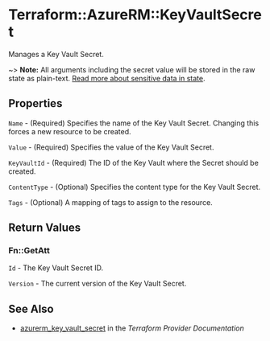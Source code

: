 # Terraform::AzureRM::KeyVaultSecret

Manages a Key Vault Secret.

~> **Note:** All arguments including the secret value will be stored in the raw state as plain-text.
[Read more about sensitive data in state](/docs/state/sensitive-data.html).

## Properties

`Name` - (Required) Specifies the name of the Key Vault Secret. Changing this forces a new resource to be created.

`Value` - (Required) Specifies the value of the Key Vault Secret.

`KeyVaultId` - (Required) The ID of the Key Vault where the Secret should be created.

`ContentType` - (Optional) Specifies the content type for the Key Vault Secret.

`Tags` - (Optional) A mapping of tags to assign to the resource.


## Return Values

### Fn::GetAtt

`Id` - The Key Vault Secret ID.

`Version` - The current version of the Key Vault Secret.

## See Also

* [azurerm_key_vault_secret](https://www.terraform.io/docs/providers/azurerm/r/key_vault_secret.html) in the _Terraform Provider Documentation_